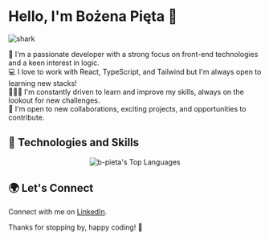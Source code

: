 # Hello, I'm Bożena Pięta 👋  
![shark](https://capsule-render.vercel.app/api?type=shark&color=gradient&height=140)


💼 I'm a passionate developer with a strong focus on front-end technologies and a keen interest in logic.  
💻 I love to work with React, TypeScript, and Tailwind but I'm always open to learning new stacks!  
🧑🏻‍🎓 I'm constantly driven to learn and improve my skills, always on the lookout for new challenges.  
🤝 I'm open to new collaborations, exciting projects, and opportunities to contribute.  


## 🚀 Technologies and Skills

<p align="center">
  <img src="https://github-readme-stats.vercel.app/api/top-langs/?username=b-pieta&count_private=true&theme=tokyonight" alt="b-pieta's Top Languages">
</p>

## 🌍 Let's Connect

Connect with me on [LinkedIn](https://www.linkedin.com/in/bozena-pieta/).

Thanks for stopping by, happy coding! 🎉
